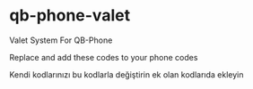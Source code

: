 # qb-phone-valet
Valet System For QB-Phone

Replace and add these codes to your phone codes

Kendi kodlarınızı bu kodlarla değiştirin ek olan kodlarıda ekleyin
